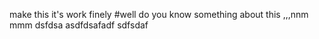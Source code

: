 
make this it's work finely
#well do you know something about this ,,,nnm
mmm
dsfdsa
asdfdsafadf
sdfsdaf
